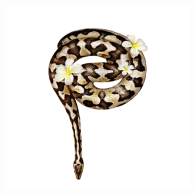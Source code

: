 ![A picture of a yellow ball python with brown patterns coiled in the shape of the letter P. Three white flowers with yellow centres decorate the picture.](https://github.com/adehan/english-for-designers/blob/main/01-character-description/IMG_1605.png) 


